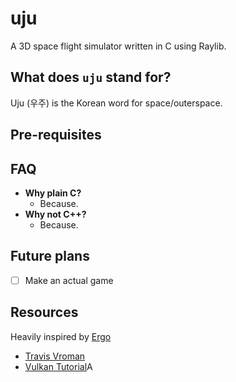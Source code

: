 # uju

A 3D space flight simulator written in C using Raylib.

## What does `uju` stand for?

Uju (우주) is the Korean word for space/outerspace.

## Pre-requisites


## FAQ
- **Why plain C?**
  - Because.
- **Why not C++?**
  - Because.

## Future plans

- [ ] Make an actual game

## Resources

Heavily inspired by [Ergo](https://github.com/brihernandez/Ergo)

- [Travis Vroman](https://www.youtube.com/watch?v=teg23SJlyl8)
- [Vulkan Tutorial](https://vulkan-tutorial.com/)A